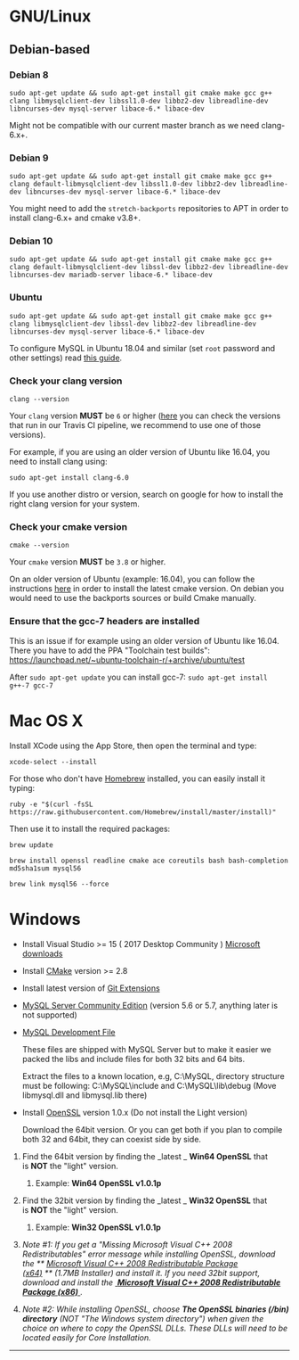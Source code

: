 # GNU/Linux
## Debian-based

### Debian 8

`sudo apt-get update && sudo apt-get install git cmake make gcc g++ clang libmysqlclient-dev libssl1.0-dev libbz2-dev libreadline-dev libncurses-dev mysql-server libace-6.* libace-dev`

Might not be compatible with our current master branch as we need clang-6.x+.

### Debian 9

`sudo apt-get update && sudo apt-get install git cmake make gcc g++ clang default-libmysqlclient-dev libssl1.0-dev libbz2-dev libreadline-dev libncurses-dev mysql-server libace-6.* libace-dev`

You might need to add the `stretch-backports` repositories to APT in order to install clang-6.x+ and cmake v3.8+.

### Debian 10

`sudo apt-get update && sudo apt-get install git cmake make gcc g++ clang default-libmysqlclient-dev libssl-dev libbz2-dev libreadline-dev libncurses-dev mariadb-server libace-6.* libace-dev`

### Ubuntu
`sudo apt-get update && sudo apt-get install git cmake make gcc g++ clang libmysqlclient-dev libssl-dev libbz2-dev libreadline-dev libncurses-dev mysql-server libace-6.* libace-dev`

To configure MySQL in Ubuntu 18.04 and similar (set `root` password and other settings) read [this guide](https://www.digitalocean.com/community/tutorials/how-to-install-mysql-on-ubuntu-18-04).

### Check your clang version

`clang --version`

Your `clang` version **MUST** be `6` or higher ([here](http://www.azerothcore.org/wiki/travis-build) you can check the versions that run in our Travis CI pipeline, we recommend to use one of those versions).

For example, if you are using an older version of Ubuntu like 16.04, you need to install clang using:

`sudo apt-get install clang-6.0`

If you use another distro or version, search on google for how to install the right clang version for your system.

### Check your cmake version

`cmake --version`

Your `cmake` version **MUST** be `3.8` or higher.

On an older version of Ubuntu (example: 16.04), you can follow the instructions [here](https://apt.kitware.com/) in order to install the latest cmake version. On debian you would need to use the backports sources or build Cmake manually.


### Ensure that the gcc-7 headers are installed

This is an issue if for example using an older version of Ubuntu like 16.04. There you have to add the PPA "Toolchain test builds":
https://launchpad.net/~ubuntu-toolchain-r/+archive/ubuntu/test

After `sudo apt-get update` you can install gcc-7: `sudo apt-get install g++-7 gcc-7`


# Mac OS X

Install XCode using the App Store, then open the terminal and type:

`xcode-select --install` 

For those who don't have [Homebrew](http://brew.sh/) installed, you can easily install it typing:

`ruby -e "$(curl -fsSL https://raw.githubusercontent.com/Homebrew/install/master/install)"`

Then use it to install the required packages:

`brew update`

`brew install openssl readline cmake ace coreutils bash bash-completion md5sha1sum mysql56`

`brew link mysql56 --force`

# Windows

* Install Visual Studio >= 15 ( 2017 Desktop Community ) [Microsoft downloads](https://www.visualstudio.com/thank-you-downloading-visual-studio/?sku=Community&rel=15)

* Install [CMake](https://cmake.org/) version >= 2.8  

* Install latest version of [Git Extensions](https://git-scm.com/download/win)

* [MySQL Server Community Edition](http://dev.mysql.com/downloads/mysql/5.6.html) (version 5.6 or 5.7, anything later is not supported)

* [MySQL Development File](https://docs.google.com/uc?id=0B1fF5EIDoF1fWjYwQ1FCNUJmMWc&export=download)
  
  These files are shipped with MySQL Server but to make it easier we packed the libs and include files for both 32 bits and 64 bits.

  Extract the files to a known location, e.g, C:\MySQL, directory structure must be following: C:\MySQL\include and C:\MySQL\lib\debug (Move libmysql.dll and libmysql.lib there) 

* Install [OpenSSL](http://www.slproweb.com/products/Win32OpenSSL.html) version 1.0.x (Do not install the Light version) 
  
  Download the 64bit version. Or you can get both if you plan to compile both 32 and 64bit, they can coexist side by side.

1. Find the 64bit version by finding the _latest _ **Win64 OpenSSL** that is **NOT** the "light" version.
    1. Example: **Win64 OpenSSL v1.0.1p**

2. Find the 32bit version by finding the _latest _ **Win32 OpenSSL** that is **NOT** the "light" version.
    1. Example: **Win32 OpenSSL v1.0.1p**

3. _Note #1: If you get a "Missing Microsoft Visual C++ 2008 Redistributables" error message while installing OpenSSL, download the ** [Microsoft Visual C++ 2008 Redistributable Package (x64)](http://www.microsoft.com/en-us/download/details.aspx?id=29) ** (1.7MB Installer) and install it. If you need 32bit support, download and install the [ **Microsoft Visual C++ 2008 Redistributable Package (x86)** ](http://www.microsoft.com/en-us/download/details.aspx?id=15336)._
4. _Note #2: While installing OpenSSL, choose **The OpenSSL binaries (/bin) directory** (NOT "The Windows system directory") when given the choice on where to copy the OpenSSL DLLs. These DLLs will need to be located easily for Core Installation._

***
